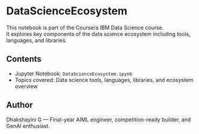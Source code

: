 # DataScienceEcosystem

This notebook is part of the Coursera IBM Data Science course.  
It explores key components of the data science ecosystem including tools, languages, and libraries.

## Contents
- Jupyter Notebook: `DataScienceEcosystem.ipynb`
- Topics covered: Data science tools, languages, libraries, and ecosystem overview

## Author
Dhakshayini G — Final-year AIML engineer, competition-ready builder, and GenAI enthusiast.
